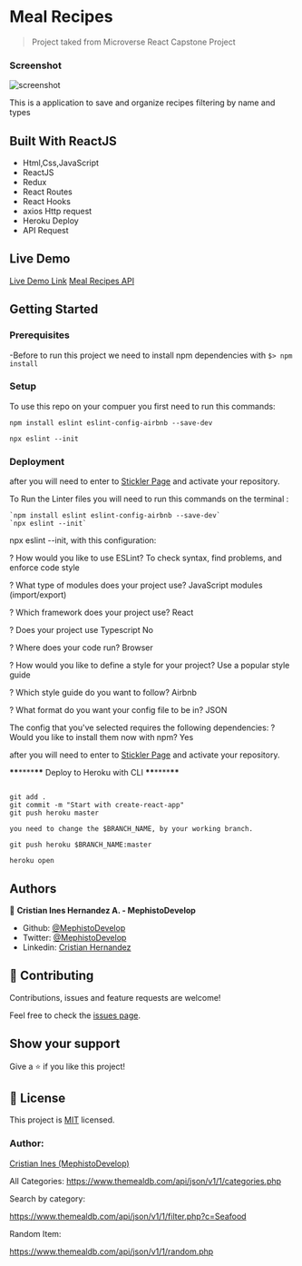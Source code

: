 # Meal Recipes

> Project taked from Microverse React Capstone Project

### Screenshot

![screenshot](./)

This is a application to save and organize recipes filtering by name and types

## Built With ReactJS

- Html,Css,JavaScript
- ReactJS
- Redux
- React Routes
- React Hooks
- axios Http request
- Heroku Deploy
- API Request

## Live Demo

[Live Demo Link]()
[Meal Recipes API](https://www.themealdb.com/api.php)

## Getting Started

### Prerequisites

-Before to run this project we need to install npm dependencies with
```$> npm install```

### Setup

To use this repo on your compuer you first need to run this commands:

```
npm install eslint eslint-config-airbnb --save-dev

npx eslint --init

```

### Deployment

after you will need to enter to [Stickler Page](https://stickler-ci.com/) and activate your repository.

To Run the Linter files you will need to run this commands on the terminal :

```
`npm install eslint eslint-config-airbnb --save-dev`
`npx eslint --init`
```

npx eslint --init, with this configuration:

? How would you like to use ESLint? To check syntax, find problems, and enforce code style

? What type of modules does your project use? JavaScript modules (import/export)

? Which framework does your project use? React

? Does your project use Typescript No

? Where does your code run? Browser

? How would you like to define a style for your project? Use a popular style guide

? Which style guide do you want to follow? Airbnb

? What format do you want your config file to be in? JSON

The config that you've selected requires the following dependencies: ? Would you like to install them now with npm? Yes

after you will need to enter to [Stickler Page](https://stickler-ci.com/) and activate your repository.

**\*\***\*\*\*\***\*\*** Deploy to Heroku with CLI **\*\***\*\*\*\***\*\***

```

git add .
git commit -m "Start with create-react-app"
git push heroku master

you need to change the $BRANCH_NAME, by your working branch.

git push heroku $BRANCH_NAME:master

heroku open

```

## Authors

👤 **Cristian Ines Hernandez A. - MephistoDevelop**

- Github: [@MephistoDevelop](https://github.com/MephistoDevelop)
- Twitter: [@MephistoDevelop](https://twitter.com/MephistoDevelop)
- Linkedin: [Cristian Hernandez](https://www.linkedin.com/in/cristian-hernandez1992/)

## 🤝 Contributing

Contributions, issues and feature requests are welcome!

Feel free to check the [issues page](issues/).

## Show your support

Give a ⭐️ if you like this project!

## 📝 License

This project is [MIT](lic.url) licensed.

### Author:

[Cristian Ines (MephistoDevelop)](https://github.com/MephistoDevelop)


All Categories:
https://www.themealdb.com/api/json/v1/1/categories.php

Search by category:

https://www.themealdb.com/api/json/v1/1/filter.php?c=Seafood

Random Item:

https://www.themealdb.com/api/json/v1/1/random.php